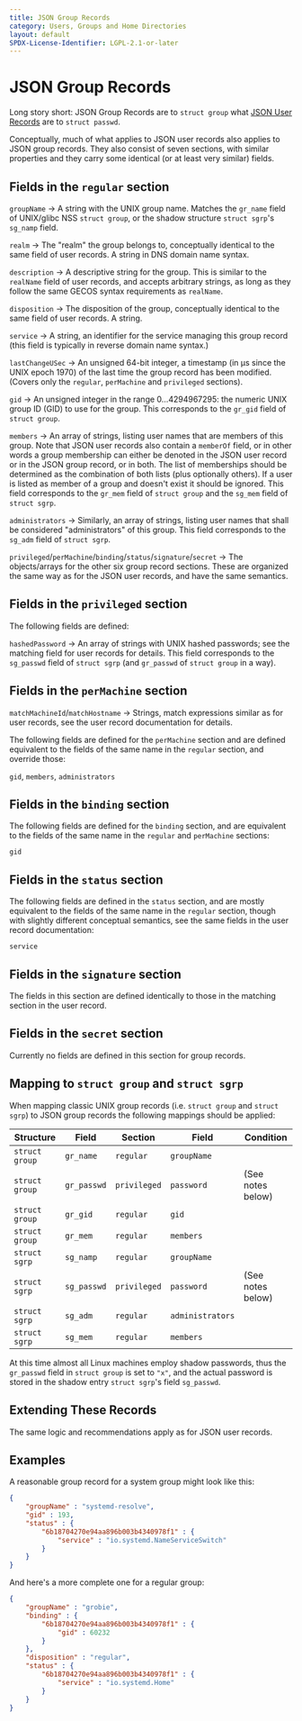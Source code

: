 ```yaml
---
title: JSON Group Records
category: Users, Groups and Home Directories
layout: default
SPDX-License-Identifier: LGPL-2.1-or-later
---
```


# JSON Group Records

Long story short: JSON Group Records are to `struct group` what
[JSON User Records](USER_RECORD.md) are to `struct passwd`.

Conceptually, much of what applies to JSON user records also applies to JSON
group records. They also consist of seven sections, with similar properties and
they carry some identical (or at least very similar) fields.

## Fields in the `regular` section

`groupName` → A string with the UNIX group name. Matches the `gr_name` field of
UNIX/glibc NSS `struct group`, or the shadow structure `struct sgrp`'s
`sg_namp` field.

`realm` → The "realm" the group belongs to, conceptually identical to the same
field of user records. A string in DNS domain name syntax.

`description` → A descriptive string for the group. This is similar to the
`realName` field of user records, and accepts arbitrary strings, as long as
they follow the same GECOS syntax requirements as `realName`.

`disposition` → The disposition of the group, conceptually identical to the
same field of user records. A string.

`service` → A string, an identifier for the service managing this group record
(this field is typically in reverse domain name syntax.)

`lastChangeUSec` → An unsigned 64-bit integer, a timestamp (in µs since the UNIX
epoch 1970) of the last time the group record has been modified. (Covers only
the `regular`, `perMachine` and `privileged` sections).

`gid` → An unsigned integer in the range 0…4294967295: the numeric UNIX group
ID (GID) to use for the group. This corresponds to the `gr_gid` field of
`struct group`.

`members` → An array of strings, listing user names that are members of this
group. Note that JSON user records also contain a `memberOf` field, or in other
words a group membership can either be denoted in the JSON user record or in
the JSON group record, or in both. The list of memberships should be determined
as the combination of both lists (plus optionally others). If a user is listed
as member of a group and doesn't exist it should be ignored. This field
corresponds to the `gr_mem` field of `struct group` and the `sg_mem` field of
`struct sgrp`.

`administrators` → Similarly, an array of strings, listing user names that
shall be considered "administrators" of this group. This field corresponds to
the `sg_adm` field of `struct sgrp`.

`privileged`/`perMachine`/`binding`/`status`/`signature`/`secret` → The
objects/arrays for the other six group record sections. These are organized the
same way as for the JSON user records, and have the same semantics.

## Fields in the `privileged` section

The following fields are defined:

`hashedPassword` → An array of strings with UNIX hashed passwords; see the
matching field for user records for details. This field corresponds to the
`sg_passwd` field of `struct sgrp` (and `gr_passwd` of `struct group` in a
way).

## Fields in the `perMachine` section

`matchMachineId`/`matchHostname` → Strings, match expressions similar as for
user records, see the user record documentation for details.

The following fields are defined for the `perMachine` section and are defined
equivalent to the fields of the same name in the `regular` section, and
override those:

`gid`, `members`, `administrators`

## Fields in the `binding` section

The following fields are defined for the `binding` section, and are equivalent
to the fields of the same name in the `regular` and `perMachine` sections:

`gid`

## Fields in the `status` section

The following fields are defined in the `status` section, and are mostly
equivalent to the fields of the same name in the `regular` section, though with
slightly different conceptual semantics, see the same fields in the user record
documentation:

`service`

## Fields in the `signature` section

The fields in this section are defined identically to those in the matching
section in the user record.

## Fields in the `secret` section

Currently no fields are defined in this section for group records.

## Mapping to `struct group` and `struct sgrp`

When mapping classic UNIX group records (i.e. `struct group` and `struct sgrp`)
to JSON group records the following mappings should be applied:

| Structure      | Field       | Section      | Field            | Condition                  |
|----------------|-------------|--------------|------------------|----------------------------|
| `struct group` | `gr_name`   | `regular`    | `groupName`      |                            |
| `struct group` | `gr_passwd` | `privileged` | `password`       | (See notes below)          |
| `struct group` | `gr_gid`    | `regular`    | `gid`            |                            |
| `struct group` | `gr_mem`    | `regular`    | `members`        |                            |
| `struct sgrp`  | `sg_namp`   | `regular`    | `groupName`      |                            |
| `struct sgrp`  | `sg_passwd` | `privileged` | `password`       | (See notes below)          |
| `struct sgrp`  | `sg_adm`    | `regular`    | `administrators` |                            |
| `struct sgrp`  | `sg_mem`    | `regular`    | `members`        |                            |

At this time almost all Linux machines employ shadow passwords, thus the
`gr_passwd` field in `struct group` is set to `"x"`, and the actual password
is stored in the shadow entry `struct sgrp`'s field `sg_passwd`.

## Extending These Records

The same logic and recommendations apply as for JSON user records.

## Examples

A reasonable group record for a system group might look like this:

```json
{
	"groupName" : "systemd-resolve",
	"gid" : 193,
	"status" : {
		"6b18704270e94aa896b003b4340978f1" : {
			"service" : "io.systemd.NameServiceSwitch"
		}
	}
}
```

And here's a more complete one for a regular group:

```json
{
	"groupName" : "grobie",
	"binding" : {
		"6b18704270e94aa896b003b4340978f1" : {
			"gid" : 60232
		}
	},
	"disposition" : "regular",
	"status" : {
		"6b18704270e94aa896b003b4340978f1" : {
			"service" : "io.systemd.Home"
		}
	}
}
```
